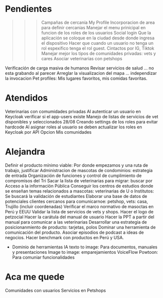 # Pendientes
>>> Campañas de cercanía
My Profile
Incorporacion de area para definir cercanias
Manejar el menu prinicipal en funcion de los roles de los usuarios
Social login
Que la aplicación se coloque en la ciudad desde donde ingresa el dispositivo
Hacer que cuando un usuario no tenga un rol espexifico tenga el rol guest.
Cintactos por IG, Tiktok
Manejar mejor los tipos de comunidades privadas: vets y cares
Asociar veterinarias con petshops

Verificación de carga masiva de humanos
Revisar servicios de salud ... no esta grabando al parecer
Arreglar la visualizacion del mapa ... independizar la invocacion
Pet profiles: Mis lugares favoritos, mis comidas favoritas. 

# Atendidos
Veterinarias con comumidades privadas 
Al autenticar un usuario en Keycloak verificar si el app-users existe
Manejo de listas de servicios de vet disponibles y seleccionados 28/08
Creando settings de los roles para evitar hardcode
Al asignar roles al usuario se deben actualizar los roles en Keycloak por API 
Opcion Mis comunidades

# Alejandra
Definir el producto mínimo viable: Por donde empezamos y una ruta de trabajo, justificar
Administracion de mascotas de condominios: estrategia de entrada
Organización de funciones y control de cumplimiento de compromisos del Tri
Sacar la lista de veterinarias para migrar: buscar por Acceso a la informacíón Pública
Conseguir los centros de estudios donde se enseñan temas relacionados a mascotas: veterinarias de U o Institutos: Se buscará la validación de estudiantes
Elaborar una base de datos de potenciales clientes cercanos para comunicarnoe: petshop, vets: casa, Trujillo (incluir coordenadas)
Verificar el marco normativo de masoctas en Perú y EEUU
Validar la lista de servicios de vets y shops.
Hacer el logo de petzocial
Hacer la carátula del manual de usuario
Hacer la PPT a partir del manual para comunicar a las veterinarias
Desarrollar una estrategia de posicionanmiento de producto: tarjetas, polos
Dominar una herramienta de comunicación del producto.
Asociar episodios de podcast a ideas de negocios.
Hacer benchmark con productos en Perú y USA.

- Dominio de herramientas
    IA texto to image: Para documentos, manuales y presentaciones
    Image to image: emparejamientos
    VoiceFlow 
    Powtoon: Para comuniar funcionalidades


# Aca me quede
Comunidades con usuarios
Servicios en Petshops
